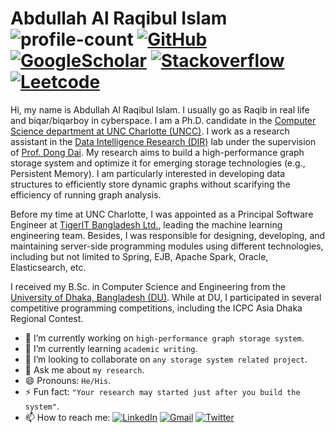 # Abdullah Al Raqibul Islam<br/>![profile-count](https://komarev.com/ghpvc/?username=biqar&color=red&style=plastic) [![GitHub](https://img.shields.io/badge/-@biqar-181717?style=flat&logo=Github&logoColor=white)](https://github.com/biqar) [![GoogleScholar](https://img.shields.io/badge/-Abdullah_Al_Raqibul_Islam-4885ED?style=flat&logo=GoogleScholar&logoColor=white)](https://scholar.google.com/citations?user=H8zsAR8AAAAJ) [![Stackoverflow](https://img.shields.io/badge/-biqarboy-FE7A16?style=flat&logo=Stackoverflow&logoColor=white)](https://stackoverflow.com/users/1379817/biqarboy) [![Leetcode](https://img.shields.io/badge/-@biqar-FFA116?style=flat&logo=Leetcode&logoColor=white)](https://leetcode.com/biqar)

Hi, my name is Abdullah Al Raqibul Islam. I usually go as Raqib in real life and biqar/biqarboy in cyberspace. I am a Ph.D. candidate in the [Computer Science department at UNC Charlotte (UNCC)](https://cci.charlotte.edu). I work as a research assistant in the [Data Intelligence Research (DIR)](https://github.com/DIR-LAB) lab under the supervision of [Prof. Dong Dai](https://webpages.charlotte.edu/ddai/). My research aims to build a high-performance graph storage system and optimize it for emerging storage technologies (e.g., Persistent Memory). I am particularly interested in developing data structures to efficiently store dynamic graphs without scarifying the efficiency of running graph analysis.

Before my time at UNC Charlotte, I was appointed as a Principal Software Engineer at [TigerIT Bangladesh Ltd.](https://www.tigerit.com), leading the machine learning engineering team. Besides, I was responsible for designing, developing, and maintaining server-side programming modules using different technologies, including but not limited to Spring, EJB, Apache Spark, Oracle, Elasticsearch, etc.

I received my B.Sc. in Computer Science and Engineering from the [University of Dhaka, Bangladesh (DU)](https://www.cse.du.ac.bd). While at DU, I participated in several competitive programming competitions, including the ICPC Asia Dhaka Regional Contest.

-  🔭 I’m currently working on `high-performance graph storage system`.
-  🌱 I’m currently learning `academic writing`.
-  👯 I’m looking to collaborate on `any storage system related project`.
-  💬 Ask me about `my research`.
-  😄 Pronouns: `He/His`.
-  ⚡ Fun fact: `"Your research may started just after you build the system"`.
-  📫 How to reach me:
[![LinkedIn](https://img.shields.io/badge/-A_A_Raqibul_Islam-2867B2?style=flat&logo=Linkedin&logoColor=white)](https://www.linkedin.com/in/aa-raqibul-islam)
[![Gmail](https://img.shields.io/badge/-Raqib-DB4437?style=flat&logo=Gmail&logoColor=white)](mailto:iraqibul.csedu@gmail.com)
[![Twitter](https://img.shields.io/badge/-@AbdullahRaqibul-1da1f2?style=flat&logo=Twitter&logoColor=white)](https://twitter.com/AbdullahRaqibul)
